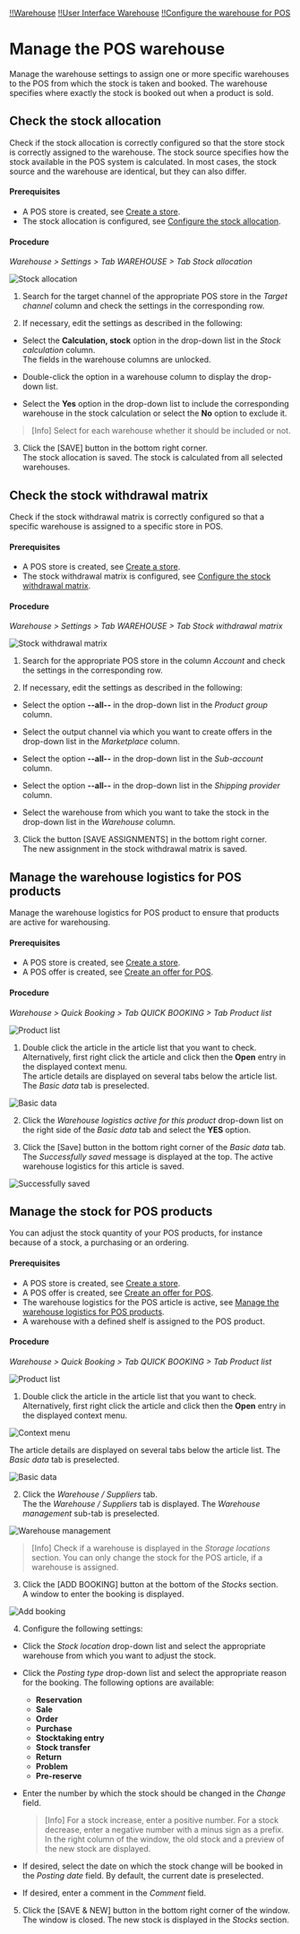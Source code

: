 [!!Warehouse](RetailSuiteWarehousing)
[!!User Interface Warehouse](/RetailSuiteWarehousing/UserInterface/00_UserInterface.md)
[!!Configure the warehouse for POS](01_ConfigureWarehouse.md)


# Manage the POS warehouse

Manage the warehouse settings to assign one or more specific warehouses to the POS from which the stock is taken and booked. The warehouse specifies where exactly the stock is booked out when a product is sold.

## Check the stock allocation

Check if the stock allocation is correctly configured so that the store stock is correctly assigned to the warehouse. The stock source specifies how the stock available in the POS system is calculated. In most cases, the stock source and the warehouse are identical, but they can also differ.   

#### Prerequisites

- A POS store is created, see [Create a store](06_CreateStore.md).
- The stock allocation is configured, see [Configure the stock allocation](06_CreateStore.md#configure-the-stock-allocation).

#### Procedure

*Warehouse > Settings > Tab WAREHOUSE > Tab Stock allocation*

![Stock allocation](/Assets/Screenshots/RetailSuiteWarehousing/Settings/Warehouse/StockAllocation/StockAllocation.png "[Stock allocation]")

1.  Search for the target channel of the appropriate POS store in the *Target channel* column and check the settings in the corresponding row.

2. If necessary, edit the settings as described in the following:
  - Select the **Calculation, stock** option in the drop-down list in the *Stock calculation* column.   
    The fields in the warehouse columns are unlocked.

  - Double-click the option in a warehouse column to display the drop-down list.

  - Select the **Yes** option in the drop-down list to include the corresponding warehouse in the stock calculation or select the **No** option to exclude it.

  > [Info] Select for each warehouse whether it should be included or not.

3. Click the [SAVE] button in the bottom right corner.   
  The stock allocation is saved. The stock is calculated from all selected warehouses.



## Check the stock withdrawal matrix

Check if the stock withdrawal matrix is correctly configured so that a specific warehouse is assigned to a specific store in POS.

#### Prerequisites

- A POS store is created, see [Create a store](06_CreateStore.md).
- The stock withdrawal matrix is configured, see [Configure the stock withdrawal matrix](06_CreateStore.md#configure-the-stock-withdrawal-matrix).

#### Procedure

*Warehouse > Settings > Tab WAREHOUSE > Tab Stock withdrawal matrix*

![Stock withdrawal matrix](/Assets/Screenshots/RetailSuiteWarehousing/Settings/Warehouse/StockWithdrawalMatrix/StockWithdrawalMatrix.png "[Stock withdrawal matrix]")

1. Search for the appropriate POS store in the column *Account* and check the settings in the corresponding row.   

2. If necessary, edit the settings as described in the following:

  + Select the option **--all--** in the drop-down list in the *Product group* column.

  + Select the output channel via which you want to create offers in the drop-down list in the *Marketplace* column.

  + Select the option **--all--** in the drop-down list in the *Sub-account* column.

  + Select the option **--all--** in the drop-down list in the *Shipping provider* column.

  + Select the warehouse from which you want to take the stock in the drop-down list in the *Warehouse* column.

3. Click the button [SAVE ASSIGNMENTS] in the bottom right corner.   
  The new assignment in the stock withdrawal matrix is saved.



## Manage the warehouse logistics for POS products

Manage the warehouse logistics for POS product to ensure that products are active for warehousing.

#### Prerequisites

- A POS store is created, see [Create a store](06_CreateStore.md).
- A POS offer is created, see [Create an offer for POS](07_ManageOffers.md#create-an-offer-for-pos).

#### Procedure

*Warehouse > Quick Booking > Tab QUICK BOOKING > Tab Product list*

![Product list](/Assets/Screenshots/RetailSuiteWarehousing/QuickBooking/ProductList.png "[Product list]")

1.  Double click the article in the article list that you want to check. Alternatively, first right click the article and click then the **Open** entry in the displayed context menu.    
  The article details are displayed on several tabs below the article list. The *Basic data* tab is preselected.

  ![Basic data](/Assets/Screenshots/RetailSuiteWarehousing/QuickBooking/BasicData/BasicData.png "[Basic data]")

2. Click the *Warehouse logistics active for this product* drop-down list on the right side of the *Basic data* tab and select the **YES** option.


3. Click the [Save] button in the bottom right corner of the *Basic data* tab.   
  The *Successfully saved* message is displayed at the top. The active warehouse logistics for this article is saved.

  ![Successfully saved](/Assets/Screenshots/RetailSuiteWarehousing/QuickBooking/SuccessfullySaved.png "[Successfully saved]")



## Manage the stock for POS products

You can adjust the stock quantity of your POS products, for instance because of a stock, a purchasing or an ordering.

#### Prerequisites

- A POS store is created, see [Create a store](06_CreateStore.md).
- A POS offer is created, see [Create an offer for POS](07_ManageOffers.md#create-an-offer-for-pos).
- The warehouse logistics for the POS article is active, see [Manage the warehouse logistics for POS products](#manage-the-warehouse-logistics-for-pos-products).
- A warehouse with a defined shelf is assigned to the POS product.

#### Procedure

*Warehouse > Quick Booking > Tab QUICK BOOKING > Tab Product list*

![Product list](/Assets/Screenshots/RetailSuiteWarehousing/QuickBooking/ProductList.png "[Product list]")

1.  Double click the article in the article list that you want to check. Alternatively, first right click the article and click then the **Open** entry in the displayed context menu.    

  ![Context menu](/Assets/Screenshots/RetailSuiteWarehousing/QuickBooking/ContextMenu.png "[Context menu]")   

  The article details are displayed on several tabs below the article list. The *Basic data* tab is preselected.

  ![Basic data](/Assets/Screenshots/RetailSuiteWarehousing/QuickBooking/BasicData/BasicData.png "[Basic data]")

2. Click the *Warehouse / Suppliers* tab.   
  The the *Warehouse / Suppliers* tab is displayed. The *Warehouse management* sub-tab is preselected.

  ![Warehouse management](/Assets/Screenshots/RetailSuiteWarehousing/QuickBooking/WarehouseSuppliers/WarehouseManagement/WarehouseManagement.png "[Warehouse management]")

  > [Info] Check if a warehouse is displayed in the *Storage locations* section. You can only change the stock for the POS article, if a warehouse is assigned.

3. Click the [ADD BOOKING] button at the bottom of the *Stocks* section.   
  A window to enter the booking is displayed.

  ![Add booking](/Assets/Screenshots/RetailSuiteWarehousing/QuickBooking/WarehouseSuppliers/WarehouseManagement/AddBooking.png "[Add booking]")

4. Configure the following settings:

  + Click the *Stock location* drop-down list and select the appropriate warehouse from which you want to adjust the stock.

  + Click the *Posting type* drop-down list and select the appropriate reason for the booking. The following options are available:
      - **Reservation**
      - **Sale**
      - **Order**
      - **Purchase**
      - **Stocktaking entry**
      - **Stock transfer**
      - **Return**
      - **Problem**
      - **Pre-reserve**


  + Enter the number by which the stock should be changed in the *Change* field.

    > [Info] For a stock increase, enter a positive number. For a stock decrease, enter a negative number with a minus sign as a prefix. In the right column of the window, the old stock and a preview of the new stock are displayed.  

  + If desired, select the date on which the stock change will be booked in the *Posting date* field. By default, the current date is preselected.

  + If desired, enter a comment in the *Comment* field.

5. Click the [SAVE & NEW] button in the bottom right corner of the window.   
  The window is closed. The new stock is displayed in the *Stocks* section.
